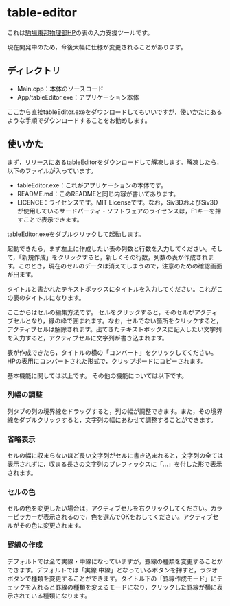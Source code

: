 # table-editor
これは[駒場東邦物理部HP](https://github.com/ktpcmember/ktpcmember.github.io)の表の入力支援ツールです。

現在開発中のため，今後大幅に仕様が変更されることがあります。
## ディレクトリ
- Main.cpp：本体のソースコード
- App/tableEditor.exe：アプリケーション本体

ここから直接tableEditor.exeをダウンロードしてもいいですが，使いかたにあるような手順でダウンロードすることをお勧めします。
## 使いかた
まず，[リリース](https://github.com/tkukt/table-editor/releases/)にあるtableEditorをダウンロードして解凍します。解凍したら，以下のファイルが入っています。
- tableEditor.exe：これがアプリケーションの本体です。
- README.md：このREADMEと同じ内容が書いてあります。
- LICENCE：ライセンスです。MIT Licenseです。なお，Siv3DおよびSiv3Dが使用しているサードパーティ・ソフトウェアのライセンスは，F1キーを押すことで表示できます。

tableEditor.exeをダブルクリックして起動します。

起動できたら，まず左上に作成したい表の列数と行数を入力してください。そして，「新規作成」をクリックすると，新しくその行数，列数の表が作成されます。このとき，現在のセルのデータは消えてしまうので，注意のための確認画面が出ます。

タイトルと書かれたテキストボックスにタイトルを入力してください。これがこの表のタイトルになります。

ここからはセルの編集方法です。
セルをクリックすると，そのセルがアクティブセルとなり，緑の枠で囲まれます。なお，セルでない箇所をクリックすると，アクティブセルは解除されます。出てきたテキストボックスに記入したい文字列を入力すると，アクティブセルに文字列が書き込まれます。

表が作成できたら，タイトルの横の「コンバート」をクリックしてください。HPの表用にコンバートされた形式で，クリップボードにコピーされます。

基本機能に関しては以上です。
その他の機能については以下です。

### 列幅の調整
列タブの列の境界線をドラッグすると，列の幅が調整できます。また，その境界線をダブルクリックすると，文字列の幅にあわせて調整することができます。

### 省略表示
セルの幅に収まらないほど長い文字列がセルに書き込まれると，文字列の全ては表示されずに，収まる長さの文字列のプレフィックスに「...」を付した形で表示されます。

### セルの色
セルの色を変更したい場合は，アクティブセルを右クリックしてください。カラーピッカーが表示されるので，色を選んでOKをおしてください。アクティブセルがその色に変更されます。

### 罫線の作成
デフォルトでは全て実線・中線になっていますが，罫線の種類を変更することができます。デフォルトでは「実線 中線」となっているボタンを押すと，ラジオボタンで種類を変更することができます。タイトル下の「罫線作成モード」にチェックを入れると罫線の種類を変えるモードになり，クリックした罫線が横に表示されている種類になります。
